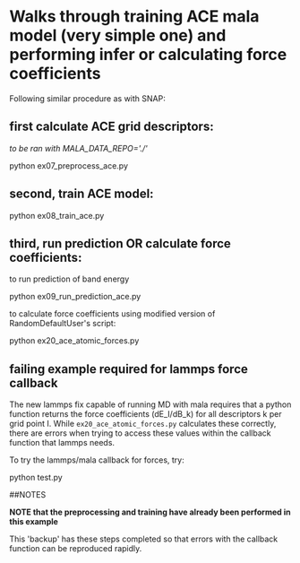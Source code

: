# Walks through training ACE mala model (very simple one) and performing infer or calculating force coefficients

Following similar procedure as with SNAP:

## first calculate ACE grid descriptors:

<i>to be ran with MALA_DATA_REPO='./'</i>

python ex07_preprocess_ace.py

## second, train ACE model:

python ex08_train_ace.py


## third, run prediction OR calculate force coefficients:

to run prediction of band energy


python ex09_run_prediction_ace.py


to calculate force coefficients using modified version of RandomDefaultUser's script:

python ex20_ace_atomic_forces.py

## failing example required for lammps force callback

The new lammps fix capable of running MD with mala requires that a python function
returns the force coefficients (dE_I/dB_k) for all descriptors k per grid point I. 
While `ex20_ace_atomic_forces.py` calculates these correctly, there are errors when
trying to access these values within the callback function that lammps needs. 

To try the lammps/mala callback for forces, try:

python test.py

##NOTES

<b>NOTE that the preprocessing and training have already been performed in this example</b>

This 'backup' has these steps completed so that errors with the callback function 
can be reproduced rapidly.
